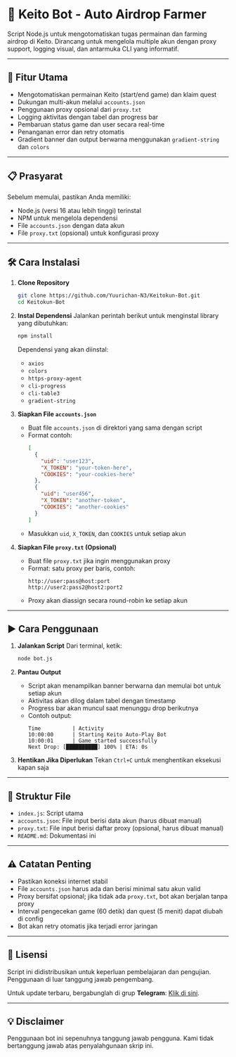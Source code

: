 # 🌟 Keito Bot - Auto Airdrop Farmer

Script Node.js untuk mengotomatiskan tugas permainan dan farming airdrop di Keito. Dirancang untuk mengelola multiple akun dengan proxy support, logging visual, dan antarmuka CLI yang informatif.

---

## 🚀 Fitur Utama
- Mengotomatiskan permainan Keito (start/end game) dan klaim quest
- Dukungan multi-akun melalui `accounts.json`
- Penggunaan proxy opsional dari `proxy.txt`
- Logging aktivitas dengan tabel dan progress bar
- Pembaruan status game dan user secara real-time
- Penanganan error dan retry otomatis
- Gradient banner dan output berwarna menggunakan `gradient-string` dan `colors`

---

## 📋 Prasyarat
Sebelum memulai, pastikan Anda memiliki:
- Node.js (versi 16 atau lebih tinggi) terinstal
- NPM untuk mengelola dependensi
- File `accounts.json` dengan data akun
- File `proxy.txt` (opsional) untuk konfigurasi proxy

---

## 🛠️ Cara Instalasi
1. **Clone Repository**
   ```bash
   git clone https://github.com/Yuurichan-N3/Keitokun-Bot.git
   cd Keitokun-Bot
   ```

2. **Instal Dependensi**
   Jalankan perintah berikut untuk menginstal library yang dibutuhkan:
   ```bash
   npm install
   ```
   Dependensi yang akan diinstal:
   - `axios`
   - `colors`
   - `https-proxy-agent`
   - `cli-progress`
   - `cli-table3`
   - `gradient-string`

3. **Siapkan File `accounts.json`**
   - Buat file `accounts.json` di direktori yang sama dengan script
   - Format contoh:
     ```json
     [
       {
         "uid": "user123",
         "X_TOKEN": "your-token-here",
         "COOKIES": "your-cookies-here"
       },
       {
         "uid": "user456",
         "X_TOKEN": "another-token",
         "COOKIES": "another-cookies"
       }
     ]
     ```
   - Masukkan `uid`, `X_TOKEN`, dan `COOKIES` untuk setiap akun

4. **Siapkan File `proxy.txt` (Opsional)**
   - Buat file `proxy.txt` jika ingin menggunakan proxy
   - Format: satu proxy per baris, contoh:
     ```
     http://user:pass@host:port
     http://user2:pass2@host2:port2
     ```
   - Proxy akan diassign secara round-robin ke setiap akun

---

## ▶️ Cara Penggunaan
1. **Jalankan Script**
   Dari terminal, ketik:
   ```bash
   node bot.js
   ```

2. **Pantau Output**
   - Script akan menampilkan banner berwarna dan memulai bot untuk setiap akun
   - Aktivitas akan dilog dalam tabel dengan timestamp
   - Progress bar akan muncul saat menunggu drop berikutnya
   - Contoh output:
     ```
     Time          | Activity
     10:00:00      | Starting Keito Auto-Play Bot
     10:00:01      | Game started successfully
     Next Drop: [██████████] 100% | ETA: 0s
     ```

3. **Hentikan Jika Diperlukan**
   Tekan `Ctrl+C` untuk menghentikan eksekusi kapan saja

---

## 📂 Struktur File
- `index.js`: Script utama
- `accounts.json`: File input berisi data akun (harus dibuat manual)
- `proxy.txt`: File input berisi daftar proxy (opsional, harus dibuat manual)
- `README.md`: Dokumentasi ini

---

## ⚠️ Catatan Penting
- Pastikan koneksi internet stabil
- File `accounts.json` harus ada dan berisi minimal satu akun valid
- Proxy bersifat opsional; jika tidak ada `proxy.txt`, bot akan berjalan tanpa proxy
- Interval pengecekan game (60 detik) dan quest (5 menit) dapat diubah di config
- Bot akan retry otomatis jika terjadi error jaringan

---

## 📜 Lisensi
Script ini didistribusikan untuk keperluan pembelajaran dan pengujian. Penggunaan di luar tanggung jawab pengembang.

Untuk update terbaru, bergabunglah di grup **Telegram**: [Klik di sini](https://t.me/sentineldiscus).

---

## 💡 Disclaimer
Penggunaan bot ini sepenuhnya tanggung jawab pengguna. Kami tidak bertanggung jawab atas penyalahgunaan skrip ini.
